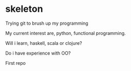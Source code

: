 skeleton
========
Trying git to brush up my programming

My current interest are, python, functional programming.

Will i learn, haskell, scala or clojure?

Do i have experience with OO?


First repo
